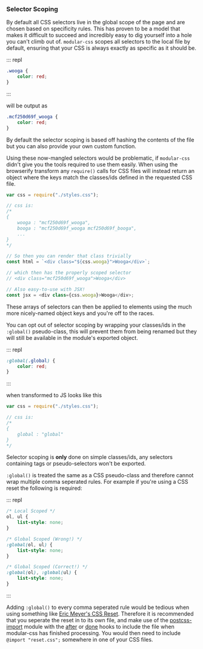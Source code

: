 ### Selector Scoping

By default all CSS selectors live in the global scope of the page and are chosen based on specificity rules. This has proven to be a model that makes it difficult to succeed and incredibly easy to dig yourself into a hole you can't climb out of. `modular-css` scopes all selectors to the local file by default, ensuring that your CSS is always exactly as specific as it should be.

::: repl
```css
.wooga {
    color: red;
}
```
:::

will be output as

```css
.mcf250d69f_wooga {
    color: red;
}
```

By default the selector scoping is based off hashing the contents of the file but you can also provide your own custom function.

Using these now-mangled selectors would be problematic, if `modular-css` didn't give you the tools required to use them easily. When using the browserify transform any `require()` calls for CSS files will instead return an object where the keys match the classes/ids defined in the requested CSS file.

```js
var css = require("./styles.css");

// css is:
/*
{
    wooga : "mcf250d69f_wooga",
    booga : "mcf250d69f_wooga mcf250d69f_booga",
    ...
}
*/

// So then you can render that class trivially
const html = `<div class="${css.wooga}">Wooga</div>`;

// which then has the properly scoped selector
// <div class="mcf250d69f_wooga">Wooga</div>

// Also easy-to-use with JSX!
const jsx = <div class={css.wooga}>Wooga</div>;
```

These arrays of selectors can then be applied to elements using the much more nicely-named object keys and you're off to the races.

You can opt out of selector scoping by wrapping your classes/ids in the `:global()` pseudo-class, this will prevent them from being renamed but they will still be available in the module's exported object.

::: repl
```css
:global(.global) {
    color: red;
}
```
:::

when transformed to JS looks like this

```js
var css = require("./styles.css");

// css is:
/*
{
    global : "global"
}
*/
```

Selector scoping is **only** done on simple classes/ids, any selectors containing tags or pseudo-selectors won't be exported.

`:global()` is treated the same as a CSS pseudo-class and therefore cannot wrap multiple comma seperated rules. For example if you're using a CSS reset the following is required:

::: repl
```css
/* Local Scoped */
ol, ul {
    list-style: none;
}

/* Global Scoped (Wrong!) */
:global(ol, ul) {
    list-style: none;
}

/* Global Scoped (Correct!) */
:global(ol), :global(ul) {
    list-style: none;
}
```
:::

Adding `:global()` to every comma seperated rule would be tedious when using something like [Eric Meyer's CSS Reset](http://meyerweb.com/eric/tools/css/reset/). Therefore it is recommended that you seperate the reset in to its own file, and make use of the [postcss-import](https://github.com/postcss/postcss-import) module with the [after](/api#after-hook) or [done](/api#done-hook) hooks to include the file when modular-css has finished processing. You would then need to include `@import "reset.css";` somewhere in one of your CSS files.
